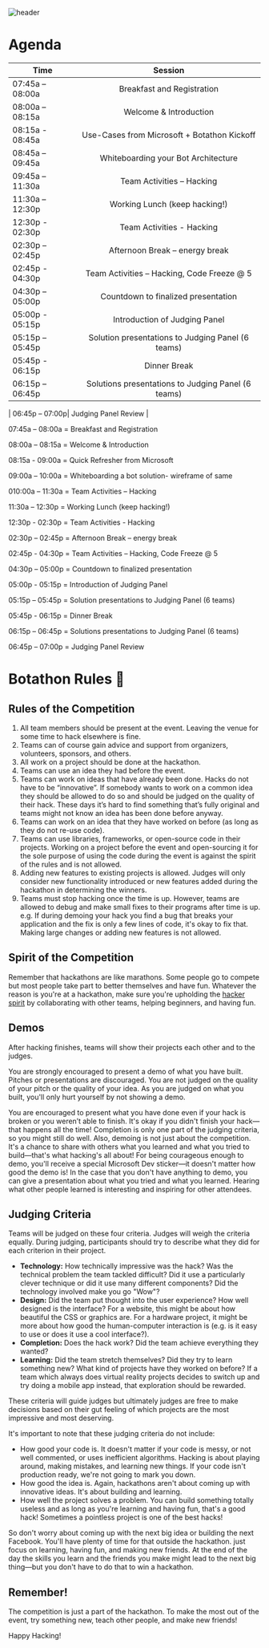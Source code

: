 ![header](https://github.com/jCho23/J-J_Botathon/blob/master/_Images/Artboard.png)

# Agenda


| Time        | Session           | 
| ------------- |:-------------:| 
| 07:45a – 08:00a    | Breakfast and Registration| 
| 08:00a – 08:15a    | Welcome & Introduction     |   
| 08:15a -  08:45a  | Use-Cases from Microsoft + Botathon Kickoff     |  
| 08:45a – 09:45a      | Whiteboarding your Bot Architecture      |   
| 09:45a – 11:30a | Team Activities – Hacking     |  
| 11:30a – 12:30p   | Working Lunch (keep hacking!)      |   
| 12:30p - 02:30p | Team Activities - Hacking    |  
| 02:30p – 02:45p      | Afternoon Break – energy break     |   
| 02:45p - 04:30p | Team Activities – Hacking, Code Freeze @ 5    |  
| 04:30p – 05:00p  | Countdown to finalized presentation     |   
| 05:00p - 05:15p | Introduction of Judging Panel    |  
|05:15p – 05:45p    | Solution presentations to Judging Panel (6 teams)   |   
| 05:45p - 06:15p  | Dinner Break    |  
| 06:15p – 06:45p      | Solutions presentations to Judging Panel (6 teams)      |   
| 
06:45p – 07:00p| Judging Panel Review     |  

07:45a – 08:00a = Breakfast and Registration​

08:00a – 08:15a = Welcome & Introduction​

08:15a -  09:00a = Quick Refresher from Microsoft​

09:00a – 10:00a = Whiteboarding a bot solution- wireframe of same​

010:00a – 11:30a = Team Activities – Hacking​

11:30a – 12:30p = Working Lunch (keep hacking!)​

12:30p - 02:30p = Team Activities - Hacking​

02:30p – 02:45p = Afternoon Break – energy break​

02:45p - 04:30p = Team Activities – Hacking, Code Freeze @ 5​

04:30p – 05:00p = Countdown to finalized presentation​

05:00p - 05:15p = Introduction of Judging Panel​

05:15p – 05:45p = Solution presentations to Judging Panel (6 teams)​

05:45p - 06:15p = Dinner Break​

06:15p – 06:45p = Solutions presentations to Judging Panel (6 teams)​

06:45p – 07:00p = Judging Panel Review​

# Botathon Rules :robot:
## Rules of the Competition
1. All team members should be present at the event. Leaving the venue for some time to hack elsewhere is fine.
2. Teams can of course gain advice and support from organizers, volunteers, sponsors, and others.
3. All work on a project should be done at the hackathon.
4. Teams can use an idea they had before the event.
5. Teams can work on ideas that have already been done. Hacks do not have to be “innovative”. If somebody wants to work on a common idea they should be allowed to do so and should be judged on the quality of their hack. These days it’s hard to find something that’s fully original and teams might not know an idea has been done before anyway.
6. Teams can work on an idea that they have worked on before (as long as they do not re-use code).
7. Teams can use libraries, frameworks, or open-source code in their projects. Working on a project before the event and open-sourcing it for the sole purpose of using the code during the event is against the spirit of the rules and is not allowed.
8. Adding new features to existing projects is allowed. Judges will only consider new functionality introduced or new features added during the hackathon in determining the winners.
9. Teams must stop hacking once the time is up. However, teams are allowed to debug and make small fixes to their programs after time is up. e.g. If during demoing your hack you find a bug that breaks your application and the fix is only a few lines of code, it's okay to fix that. Making large changes or adding new features is not allowed.


## Spirit of the Competition
Remember that hackathons are like marathons. Some people go to compete but most people take part to better themselves and have fun. Whatever the reason is you're at a hackathon, make sure you're upholding the [hacker spirit](https://medium.com/@tfogo/the-spirit-of-hackathons-a0d81a65060a#.6cx5ac9t8) by collaborating with other teams, helping beginners, and having fun.


## Demos
After hacking finishes, teams will show their projects each other and to the judges.

You are strongly encouraged to present a demo of what you have built. Pitches or presentations are discouraged. You are not judged on the quality of your pitch or the quality of your idea. As you are judged on what you built, you'll only hurt yourself by not showing a demo.

You are encouraged to present what you have done even if your hack is broken or you weren’t able to finish. It's okay if you didn't finish your hack—that happens all the time! Completion is only one part of the judging criteria, so you might still do well. Also, demoing is not just about the competition. It's a chance to share with others what you learned and what you tried to build—that's what hacking's all about! For being courageous enough to demo, you'll receive a special Microsoft Dev sticker—it doesn't matter how good the demo is! In the case that you don't have anything to demo, you can give a presentation about what you tried and what you learned. Hearing what other people learned is interesting and inspiring for other attendees.


## Judging Criteria
Teams will be judged on these four criteria. Judges will weigh the criteria equally. During judging, participants should try to describe what they did for each criterion in their project. 

- __Technology:__ How technically impressive was the hack? Was the technical problem the team tackled difficult? Did it use a particularly clever technique or did it use many different components? Did the technology involved make you go "Wow"?
- __Design:__ Did the team put thought into the user experience? How well designed is the interface? For a website, this might be about how beautiful the CSS or graphics are. For a hardware project, it might be more about how good the human-computer interaction is (e.g. is it easy to use or does it use a cool interface?). 
- __Completion:__ Does the hack work? Did the team achieve everything they wanted? 
- __Learning:__ Did the team stretch themselves? Did they try to learn something new? What kind of projects have they worked on before? If a team which always does virtual reality projects decides to switch up and try doing a mobile app instead, that exploration should be rewarded. 

These criteria will guide judges but ultimately judges are free to make decisions based on their gut feeling of which projects are the most impressive and most deserving.

It's important to note that these judging criteria do not include:

- How good your code is. It doesn't matter if your code is messy, or not well commented, or uses inefficient algorithms. Hacking is about playing around, making mistakes, and learning new things. If your code isn't production ready, we're not going to mark you down.
- How good the idea is. Again, hackathons aren't about coming up with innovative ideas. It's about building and learning.
- How well the project solves a problem. You can build something totally useless and as long as you're learning and having fun, that's a good hack! Sometimes a pointless project is one of the best hacks!

So don't worry about coming up with the next big idea or building the next Facebook. You'll have plenty of time for that outside the hackathon. just focus on learning, having fun, and making new friends. At the end of the day the skills you learn and the friends you make might lead to the next big thing—but you don't have to do that to win a hackathon.


## Remember!
The competition is just a part of the hackathon. To make the most out of the event, try something new, teach other people, and make new friends!

Happy Hacking!
